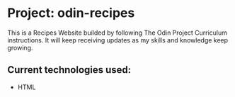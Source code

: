 # Project: odin-recipes
This is a Recipes Website builded by following The Odin Project Curriculum instructions. It will keep receiving updates as my skills and knowledge keep growing.

## Current technologies used:
- HTML